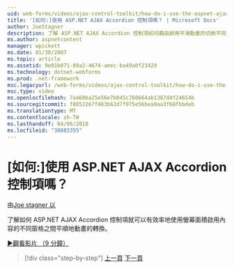 ```yaml
---
uid: web-forms/videos/ajax-control-toolkit/how-do-i-use-the-aspnet-ajax-accordion-control
title: '[如何:]使用 ASP.NET AJAX Accordion 控制項嗎？ | Microsoft Docs'
author: JoeStagner
description: 了解 ASP.NET AJAX Accordion 控制項如何藉由啟用平滑動畫的切換不同的內容 p 讓螢幕面積有效率地使用...
ms.author: aspnetcontent
manager: wpickett
ms.date: 01/30/2007
ms.topic: article
ms.assetid: 9e81b071-89a2-4674-aeec-ba49a0f23429
ms.technology: dotnet-webforms
ms.prod: .net-framework
msc.legacyurl: /web-forms/videos/ajax-control-toolkit/how-do-i-use-the-aspnet-ajax-accordion-control
msc.type: video
ms.openlocfilehash: 7a460ba25e56e7b045c760664ab1387d4f24654b
ms.sourcegitcommit: f8852267f463b62d7f975e56bea9aa3f68fbbdeb
ms.translationtype: MT
ms.contentlocale: zh-TW
ms.lasthandoff: 04/06/2018
ms.locfileid: "30883355"
---
```

<a name="how-do-i-use-the-aspnet-ajax-accordion-control"></a>[如何:]使用 ASP.NET AJAX Accordion 控制項嗎？
====================
由[Joe stagner 以](https://github.com/JoeStagner)

了解如何 ASP.NET AJAX Accordion 控制項就可以有效率地使用螢幕面積啟用內容的不同窗格之間平順地動畫的轉換。

[&#9654;觀看影片 （9 分鐘）](https://channel9.msdn.com/Blogs/ASP-NET-Site-Videos/how-do-i-use-the-aspnet-ajax-accordion-control)

> [!div class="step-by-step"]
> [上一頁](how-do-i-use-the-aspnet-ajax-alwaysvisible-control-extender.md)
> [下一頁](how-do-i-use-the-aspnet-ajax-collapsable-panel-extender.md)
